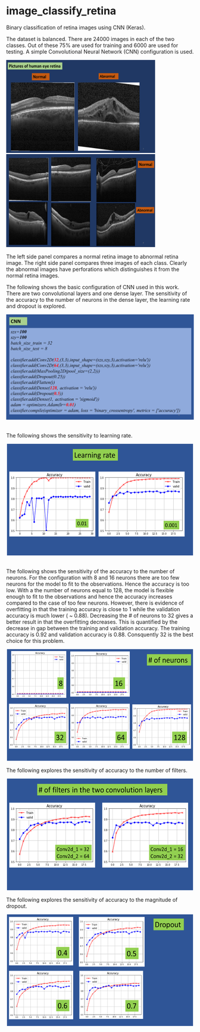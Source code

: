 # image_classify_retina
Binary classification of retina images using CNN (Keras).

The dataset is balanced. There are 24000 images in each of the two classes. Out of these 75% are used for training and 6000 are used for testing. A simple Convolutional Neural Network (CNN) configuration is used.

<p align="left">
<img width="400" height="250" src="images/retina_compare.png"> &nbsp;&nbsp;&nbsp;&nbsp;&nbsp;
<img width="400" height="250" src="images/retina_compare_many.png">  
</p>  

The left side panel compares a normal retina image to abnormal retina image. The right side panel compares three images of each class. Clearly the abnormal images have perforations which distinguishes it from the normal retina images.

The following shows the basic configuration of CNN used in this work. There are two convolutional layers and one dense layer. The sensitivity of the accuracy to the number of neurons in the dense layer, the learning rate and dropout is explored.

![](images/keras_CNN_configuration.png)

<br>
The following shows the sensitivity to learning rate.

<p align="center">
<img width="500" height="300" src="images/number_learning_rate.png"> 
</p> 


<br>
The following shows the sensitivity of the accuracy to the number of neurons. For the configuration with 8 and 16 neurons there are too few neurons for the model to fit to the observations. Hence the accuracy is too low. With a the number of neurons equal to 128, the model is flexible enough to fit to the observations and hence the accuracy increases compared to the case of too few neurons. However, there is evidence of overfitting in that the training accuracy is close to 1 while the validation accuracy is much lower ( ~ 0.88). Decreasing the # of neurons to 32 gives a better result in that the overfitting decreases. This is quantified by the decrease in gap between the training and validation accuracy. The training accuracy is 0.92 and validation accuracy is 0.88. Consquently 32 is the best choice for this problem. 

<p align="center">
<img width="500" height="300" src="images/number_neurons_5.png"> 
</p>  

The following explores the sensitivity of accuracy to the number of filters.

<p align="center">
<img width="500" height="300" src="images/number_filters.png"> 
</p>

The following explores the sensitivity of accuracy to the magnitude of dropout.

<p align="center">
<img width="500" height="300" src="images/number_dropout.png"> 
</p>
